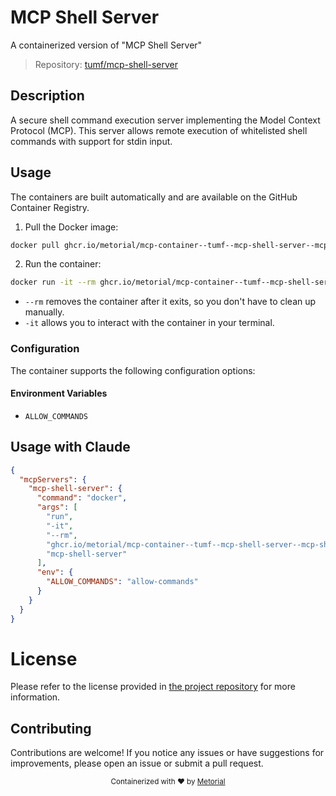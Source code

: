 
# MCP Shell Server

A containerized version of "MCP Shell Server"

> Repository: [tumf/mcp-shell-server](https://github.com/tumf/mcp-shell-server)

## Description

A secure shell command execution server implementing the Model Context Protocol (MCP). This server allows remote execution of whitelisted shell commands with support for stdin input.


## Usage

The containers are built automatically and are available on the GitHub Container Registry.

1. Pull the Docker image:

```bash
docker pull ghcr.io/metorial/mcp-container--tumf--mcp-shell-server--mcp-shell-server
```

2. Run the container:

```bash
docker run -it --rm ghcr.io/metorial/mcp-container--tumf--mcp-shell-server--mcp-shell-server 
```

- `--rm` removes the container after it exits, so you don't have to clean up manually.
- `-it` allows you to interact with the container in your terminal.


### Configuration

The container supports the following configuration options:




#### Environment Variables

- `ALLOW_COMMANDS`




## Usage with Claude

```json
{
  "mcpServers": {
    "mcp-shell-server": {
      "command": "docker",
      "args": [
        "run",
        "-it",
        "--rm",
        "ghcr.io/metorial/mcp-container--tumf--mcp-shell-server--mcp-shell-server",
        "mcp-shell-server"
      ],
      "env": {
        "ALLOW_COMMANDS": "allow-commands"
      }
    }
  }
}
```

# License

Please refer to the license provided in [the project repository](https://github.com/tumf/mcp-shell-server) for more information.

## Contributing

Contributions are welcome! If you notice any issues or have suggestions for improvements, please open an issue or submit a pull request.

<div align="center">
  <sub>Containerized with ❤️ by <a href="https://metorial.com">Metorial</a></sub>
</div>
  